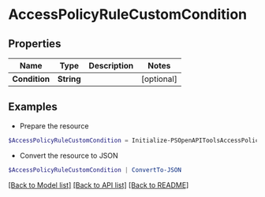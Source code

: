 # AccessPolicyRuleCustomCondition
## Properties

Name | Type | Description | Notes
------------ | ------------- | ------------- | -------------
**Condition** | **String** |  | [optional] 

## Examples

- Prepare the resource
```powershell
$AccessPolicyRuleCustomCondition = Initialize-PSOpenAPIToolsAccessPolicyRuleCustomCondition  -Condition null
```

- Convert the resource to JSON
```powershell
$AccessPolicyRuleCustomCondition | ConvertTo-JSON
```

[[Back to Model list]](../README.md#documentation-for-models) [[Back to API list]](../README.md#documentation-for-api-endpoints) [[Back to README]](../README.md)

